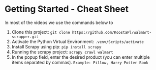 # Getting Started - Cheat Sheet
In most of the videos we use the commands below to
1. Clone this project: `git clone https://github.com/KoostaPl/walmart-scrapper.git`
2. Activate the Python Virtual Environment: `.venv/Scripts/activate`
3. Install Scrapy using pip: `pip install scrapy`
4. Running the scrapy project: `scrapy crawl walmart` 
5. In the popup field, enter the desired product (you can enter multiple items separated by commas). `Example: Pillow, Harry Potter Book`




